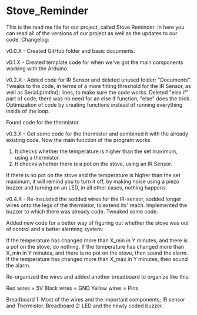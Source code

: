 # Stove_Reminder
This is the read me file for our project, called Stove Reminder. In here you can read all of the versions of our project as well as the updates to our code.
Changelog:

v0.0.X -
Created GitHub folder and basic documents.

v0.1.X -
Created template code for when we've got the main components working with the Arduino.

v0.2.X -
Added code for IR Sensor and deleted unused folder: "Documents".
Tweaks to the code, in terms of a more fitting threshold for the IR Sensor, as well as Serial.println(); lines, to make sure the code works.
Deleted "else if" part of code, there was no need for an else if function, "else" does the trick.
Optimization of code by creating functions instead of running everything inside of the loop.

Found code for the thermistor.

v0.3.X -
Got some code for the thermistor and combined it with the already existing code. Now the main function of the program works.
1. It checks whether the temperature is higher than the set maximum, using a thermistor.
2. It checks whether there is a pot on the stove, using an IR Sensor.

If there is no pot on the stove and the temperature is higher than the set maximum, it will remind you to turn it off, by making noise using a piezo buzzer and turning on an LED, in all other cases, nothing happens.

v0.4.X -
Re-insulated the sodded wires for the IR-sensor, sodded longer wires onto the legs of the thermistor, to extend its' reach.
Implemented the buzzer to which there was already code. Tweaked some code.

Added new code for a better way of figuring out whether the stove was out of control and a better alarming system:

If the temperature has changed more than X_min in Y minutes, and there is a pot on the stove, do nothing.
If the temperature has changed more than X_min in Y minutes, and there is no pot on the stove, then sound the alarm.
If the temperature has changed more than X_max in Y minutes, then sound the alarm.

Re-organized the wires and added another breadboard to organize like this:

Red wires = 5V
Black wires = GND
Yellow wires = Pins

Breadboard 1: Most of the wires and the important components; IR sensor and Thermistor.
Breadboard 2: LED and the newly coded buzzer.
